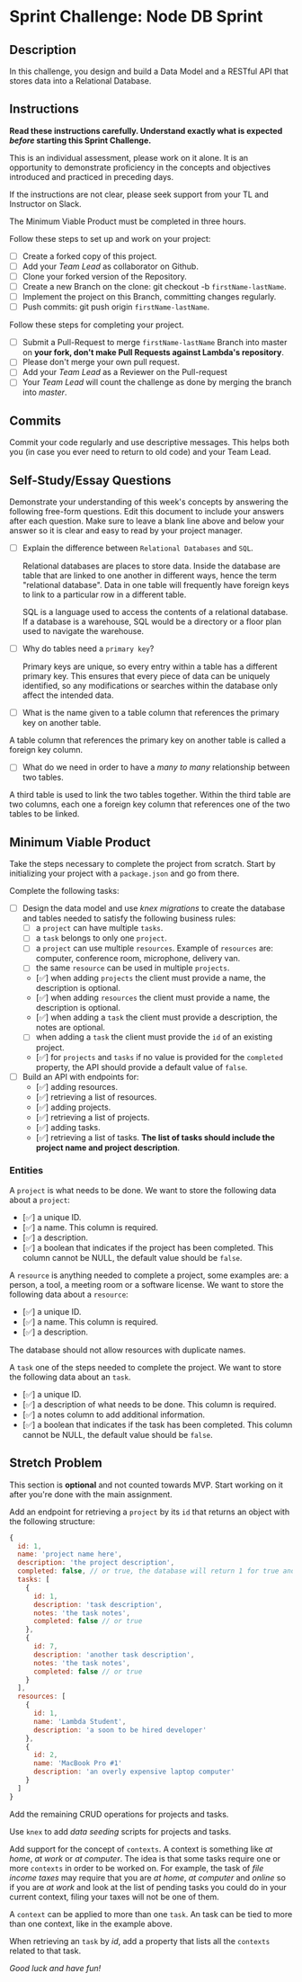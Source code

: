 # Sprint Challenge: Node DB Sprint

## Description

In this challenge, you design and build a Data Model and a RESTful API that stores data into a Relational Database.

## Instructions

**Read these instructions carefully. Understand exactly what is expected _before_ starting this Sprint Challenge.**

This is an individual assessment, please work on it alone. It is an opportunity to demonstrate proficiency in the concepts and objectives introduced and practiced in preceding days.

If the instructions are not clear, please seek support from your TL and Instructor on Slack.

The Minimum Viable Product must be completed in three hours.

Follow these steps to set up and work on your project:

- [ ] Create a forked copy of this project.
- [ ] Add your _Team Lead_ as collaborator on Github.
- [ ] Clone your forked version of the Repository.
- [ ] Create a new Branch on the clone: git checkout -b `firstName-lastName`.
- [ ] Implement the project on this Branch, committing changes regularly.
- [ ] Push commits: git push origin `firstName-lastName`.

Follow these steps for completing your project.

- [ ] Submit a Pull-Request to merge `firstName-lastName` Branch into master on **your fork, don't make Pull Requests against Lambda's repository**.
- [ ] Please don't merge your own pull request.
- [ ] Add your _Team Lead_ as a Reviewer on the Pull-request
- [ ] Your _Team Lead_ will count the challenge as done by merging the branch into _master_.

## Commits

Commit your code regularly and use descriptive messages. This helps both you (in case you ever need to return to old code) and your Team Lead.

## Self-Study/Essay Questions

Demonstrate your understanding of this week's concepts by answering the following free-form questions. Edit this document to include your answers after each question. Make sure to leave a blank line above and below your answer so it is clear and easy to read by your project manager.

- [ ] Explain the difference between `Relational Databases` and `SQL`.

  Relational databases are places to store data. Inside the database are table that are linked to one another in different ways, hence the term "relational database". Data in one table will frequently have foreign keys to link to a particular row in a different table.

  SQL is a language used to access the contents of a relational database. If a database is a warehouse, SQL would be a directory or a floor plan used to navigate the warehouse.

- [ ] Why do tables need a `primary key`?

  Primary keys are unique, so every entry within a table has a different primary key. This ensures that every piece of data can be uniquely identified, so any modifications or searches within the database only affect the intended data.

- [ ] What is the name given to a table column that references the primary key on another table.

A table column that references the primary key on another table is called a foreign key column.

- [ ] What do we need in order to have a _many to many_ relationship between two tables.

A third table is used to link the two tables together. Within the third table are two columns, each one a foreign key column that references one of the two tables to be linked.

## Minimum Viable Product

Take the steps necessary to complete the project from scratch. Start by initializing your project with a `package.json` and go from there.

Complete the following tasks:

- [ ] Design the data model and use _knex migrations_ to create the database and tables needed to satisfy the following business rules:
  - [ ] a `project` can have multiple `tasks`.
  - [ ] a `task` belongs to only one `project`.
  - [ ] a `project` can use multiple `resources`. Example of `resources` are: computer, conference room, microphone, delivery van.
  - [ ] the same `resource` can be used in multiple `projects`.
  - [✅] when adding `projects` the client must provide a name, the description is optional.
  - [✅] when adding `resources` the client must provide a name, the description is optional.
  - [✅] when adding a `task` the client must provide a description, the notes are optional.
  - [ ] when adding a `task` the client must provide the `id` of an existing project.
  - [✅] for `projects` and `tasks` if no value is provided for the `completed` property, the API should provide a default value of `false`.
- [ ] Build an API with endpoints for:
  - [✅] adding resources.
  - [✅] retrieving a list of resources.
  - [✅] adding projects.
  - [✅] retrieving a list of projects.
  - [✅] adding tasks.
  - [✅] retrieving a list of tasks. **The list of tasks should include the project name and project description**.

### Entities

A `project` is what needs to be done. We want to store the following data about a `project`:

- [✅] a unique ID.
- [✅] a name. This column is required.
- [✅] a description.
- [✅] a boolean that indicates if the project has been completed. This column cannot be NULL, the default value should be `false`.

A `resource` is anything needed to complete a project, some examples are: a person, a tool, a meeting room or a software license. We want to store the following data about a `resource`:

- [✅] a unique ID.
- [✅] a name. This column is required.
- [✅] a description.

The database should not allow resources with duplicate names.

A `task` one of the steps needed to complete the project. We want to store the following data about an `task`.

- [✅] a unique ID.
- [✅] a description of what needs to be done. This column is required.
- [✅] a notes column to add additional information.
- [✅] a boolean that indicates if the task has been completed. This column cannot be NULL, the default value should be `false`.

## Stretch Problem

This section is **optional** and not counted towards MVP. Start working on it after you're done with the main assignment.

Add an endpoint for retrieving a `project` by its `id` that returns an object with the following structure:

```js
{
  id: 1,
  name: 'project name here',
  description: 'the project description',
  completed: false, // or true, the database will return 1 for true and 0 for false, extra code is required to convert a 1 to true and a 0 to false.
  tasks: [
    {
      id: 1,
      description: 'task description',
      notes: 'the task notes',
      completed: false // or true
    },
    {
      id: 7,
      description: 'another task description',
      notes: 'the task notes',
      completed: false // or true
    }
  ],
  resources: [
    {
      id: 1,
      name: 'Lambda Student',
      description: 'a soon to be hired developer'
    },
    {
      id: 2,
      name: 'MacBook Pro #1'
      description: 'an overly expensive laptop computer'
    }
  ]
}
```

Add the remaining CRUD operations for projects and tasks.

Use `knex` to add _data seeding_ scripts for projects and tasks.

Add support for the concept of `contexts`. A context is something like _at home_, _at work_ or _at computer_. The idea is that some tasks require one or more `contexts` in order to be worked on. For example, the task of _file income taxes_ may require that you are _at home_, _at computer_ and _online_ so if you are _at work_ and look at the list of pending tasks you could do in your current context, filing your taxes will not be one of them.

A `context` can be applied to more than one `task`. An task can be tied to more than one context, like in the example above.

When retrieving an `task` by _id_, add a property that lists all the `contexts` related to that task.

_Good luck and have fun!_
